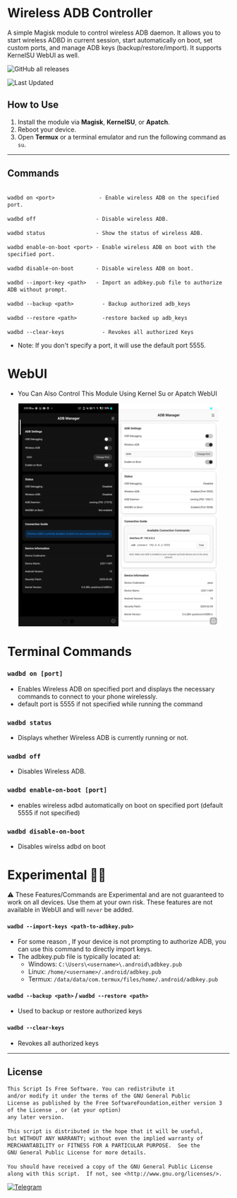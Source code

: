 # Wireless ADB Controller  
A simple Magisk module to control wireless ADB daemon. It allows you to start wireless ADBD in current session, start automatically on boot, set custom ports, and manage ADB keys (backup/restore/import). It supports KernelSU WebUI as well.

![GitHub all releases](https://img.shields.io/github/downloads/Magisk-Modules-Alt-Repo/wadbd/total?style=for-the-badge)

![Last Updated](https://img.shields.io/badge/Updated-2024--12--27-blue)

## How to Use  
1. Install the module via **Magisk**, **KernelSU**, or **Apatch**.  
2. Reboot your device.  
3. Open **Termux** or a terminal emulator and run the following command as `su`.

---
## Commands  
```

wadbd on <port>              - Enable wireless ADB on the specified port.

wadbd off                   - Disable wireless ADB.

wadbd status                - Show the status of wireless ADB.

wadbd enable-on-boot <port> - Enable wireless ADB on boot with the specified port.

wadbd disable-on-boot       - Disable wireless ADB on boot.

wadbd --import-key <path>   - Import an adbkey.pub file to authorize ADB without prompt.

wadbd --backup <path>         - Backup authorized adb_keys

wadbd --restore <path>        -restore backed up adb_keys

wadbd --clear-keys            - Revokes all authorized Keys
```
- Note: If you don't specify a port, it will use the default port 5555.
# WebUI

- You Can Also Control This Module Using Kernel Su or Apatch WebUI

<div style="display: flex; justify-content: center; align-items: center;">
  <img src="https://github.com/rhythmcache/wireless-adb-controller/raw/main/e1.png" alt="WebUI Screenshot" width="45%">
  <img src="https://github.com/rhythmcache/wireless-adb-controller/raw/main/e2.png" alt="KernelSU Screenshot" width="45%">
</div>


# Terminal Commands

### `wadbd on [port] `
- Enables Wireless ADB on specified port and displays the necessary commands to connect to your phone wirelessly.
- default port is 5555 if not specified while running the command

### `wadbd status`  
- Displays whether Wireless ADB is currently running or not.

### `wadbd off`  
- Disables Wireless ADB.

### `wadbd enable-on-boot [port]`
- enables wireless adbd automatically on boot on specified port
(default 5555 if not specified)

### `wadbd disable-on-boot`
- Disables wirelss adbd on boot



# Experimental 👩‍🔬
⚠️ These Features/Commands are Experimental and are not guaranteed to work on all devices. Use them at your own risk. These features are not available in WebUI and will `never` be added.

#### `wadbd --import-keys <path-to-adbkey.pub>`
- For some reason , If your device is not prompting to authorize ADB, you can use this command to directly import keys.
- The adbkey.pub file is typically located at:
  - Windows: `C:\Users\<username>\.android\adbkey.pub`
  - Linux: `/home/<username>/.android/adbkey.pub`
  - Termux: `/data/data/com.termux/files/home/.android/adbkey.pub`

#### `wadbd --backup <path>` / `wadbd --restore <path>`
- Used to backup or restore authorized keys

#### `wadbd --clear-keys`
- Revokes all authorized keys
---
## License

    This Script Is Free Software. You can redistribute it
    and/or modify it under the terms of the GNU General Public
    License as published by the Free SoftwareFoundation,either version 3 of the License , or (at your option) 
    any later version.

    This script is distributed in the hope that it will be useful,
    but WITHOUT ANY WARRANTY; without even the implied warranty of
    MERCHANTABILITY or FITNESS FOR A PARTICULAR PURPOSE.  See the
    GNU General Public License for more details.

    You should have received a copy of the GNU General Public License
    along with this script.  If not, see <http://www.gnu.org/licenses/>.
    
[![Telegram](https://img.shields.io/badge/Telegram-blue?style=flat-square&logo=telegram)](https://t.me/rhythmcache)
